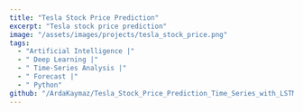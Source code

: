 ```yaml
---
title: "Tesla Stock Price Prediction"
excerpt: "Tesla stock price prediction"
image: "/assets/images/projects/tesla_stock_price.png"
tags: 
  - "Artificial Intelligence |"
  - " Deep Learning |"
  - " Time-Series Analysis |"
  - " Forecast |"
  - " Python"
github: "/ArdaKaymaz/Tesla_Stock_Price_Prediction_Time_Series_with_LSTM"
---
```

